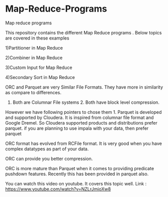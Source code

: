 # Map-Reduce-Programs
Map reduce programs

This repository contains the different Map Reduce programs . Below topics are covered in these examples

1)Partitioner in Map Reduce

2)Combiner in Map Reduce

3)Custom Input for Map Reduce

4)Secondary Sort in Map Reduce

ORC and Parquet are very Similar File Formats. They have more in similarity as compare to differences. 
1. Both are Columnar File systems 2. Both have block level compression.

However we have following pointers to chose them 1. Parquet is developed and supported by Cloudera. 
It is inspired from columnar file format and Google Dremel. So Cloudera supported products and distributions prefer parquet. 
if you are planning to use impala with your data, then prefer parquet

ORC format has evolved from RCFile format. It is very good when you have complex datatypes as part of your data.

ORC can provide you better compression.

ORC is more mature than Parquet when it comes to providing predicate pushdown features. Recently this has been provided in parquet also.

You can watch this video on youtube. It covers this topic well. Link : https://www.youtube.com/watch?v=NZLrJmjoXw8



